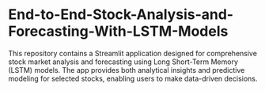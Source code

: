 # End-to-End-Stock-Analysis-and-Forecasting-With-LSTM-Models
This repository contains a Streamlit application designed for comprehensive stock market analysis and forecasting using Long Short-Term Memory (LSTM) models. The app provides both analytical insights and predictive modeling for selected stocks, enabling users to make data-driven decisions.
